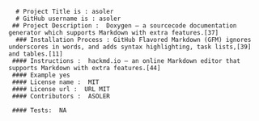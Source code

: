 
  
      # Project Title is : asoler
      # GitHub username is : asoler
     ## Project Description :  Doxygen – a sourcecode documentation generator which supports Markdown with extra features.[37]
      ### Installation Process : GitHub Flavored Markdown (GFM) ignores underscores in words, and adds syntax highlighting, task lists,[39] and tables.[11]
     #### Instructions :  hackmd.io – an online Markdown editor that supports Markdown with extra features.[44]
     #### Example yes
     #### License name :  MIT
     #### License url :  URL MIT
     #### Contributors :  ASOLER
   
     #### Tests:  NA
     
      
    